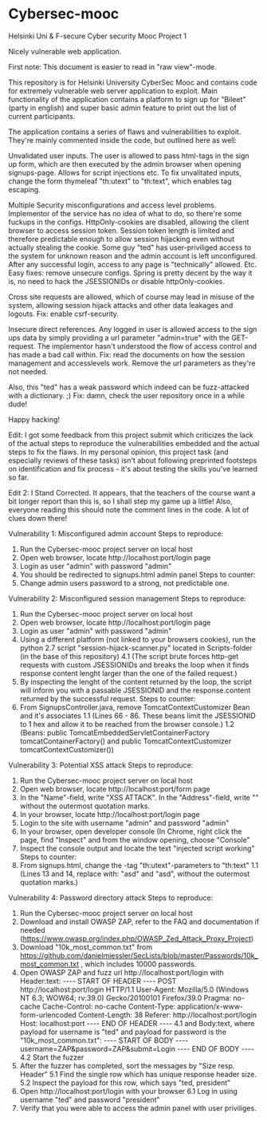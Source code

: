 # Cybersec-mooc
Helsinki Uni &amp; F-secure Cyber security Mooc Project 1

Nicely vulnerable web application.

First note: This document is easier to read in "raw view"-mode.

This repository is for Helsinki University CyberSec Mooc and contains code for extremely vulnerable web server application to exploit. Main functionality of the application contains a platform to sign up for "Bileet" (party in english) and super basic admin feature to print out the list of current participants.

The application contains a series of flaws and vulnerabilities to exploit. They're mainly commented inside the code, but outlined here as well:

Unvalidated user inputs. The user is allowed to pass html-tags in the sign up form, which are then executed by the admin browser when opening signups-page. Allows for script injections etc. To fix unvalitated inputs, change the form thymeleaf "th:utext" to "th:text", which enables tag escaping.

Multiple Security misconfigurations and access level problems. Implementor of the service has no idea of what to do, so there're some fuckups in the configs. HttpOnly-cookies are disabled, allowing the client browser to access session token. Session token length is limited and therefore predictable enough to allow session hijacking even without actually stealing the cookie. Some guy "ted" has user-priviliged access to the system for unknown reason and the admin account is left unconfigured. After any successful login, access to any page is "technically" allowed. Etc. Easy fixes: remove unsecure configs. Spring is pretty decent by the way it is, no need to hack the JSESSIONIDs or disable httpOnly-cookies.

Cross site requests are allowed, which of course may lead in misuse of the system, allowing session hijack attacks and other data leakages and logouts. Fix: enable csrf-security.

Insecure direct references. Any logged in user is allowed access to the sign ups data by simply providing a url parameter "admin=true" with the GET-request. The implementor hasn't understood the flow of access control and has made a bad call within. Fix: read the documents on how the session management and accesslevels work. Remove the url parameters as they're not needed.

Also, this "ted" has a weak password which indeed can be fuzz-attacked with a dictionary. ;) Fix: damn, check the user repository once in a while dude!

Happy hacking!

Edit:
I got some feedback from this project submit which criticizes the lack of the actual steps to reproduce the vulnerabilities embedded and the actual steps to fix the flaws. In my personal opinion, this project task (and especially reviews of these tasks) isn't about following preprinted footsteps on identification and fix process - it's about testing the skills you've learned so far.

Edit 2: I Stand Corrected. It appears, that the teachers of the course want a bit longer report than this is, so I shall step my game up a little! Also, everyone reading this should note the comment lines in the code. A lot of clues down there!

Vulnerability 1: Misconfigured admin account
Steps to reproduce:
1. Run the Cybersec-mooc project server on local host
2. Open web browser, locate http://localhost:port/login page
3. Login as user "admin" with password "admin"
4. You should be redirected to signups.html admin panel
Steps to counter:
1. Change admin users password to a strong, not predictable one.

Vulnerability 2: Misconfigured session management
Steps to reproduce:
1. Run the Cybersec-mooc project server on local host
2. Open web browser, locate http://localhost:port/login page
3. Login as user "admin" with password "admin"
4. Using a different platform (not linked to your browsers cookies), run the python 2.7 script "session-hijack-scanner.py" located in Scripts-folder (in the base of this repository)
4.1 (The script brute forces http-get requests with custom JSESSIONIDs and breaks the loop when it finds response content lenght larger than the one of the failed request.)
5. By inspecting the lenght of the content returned by the loop, the script will inform you with a passable JSESSIONID and the response.content returned by the successful request.
Steps to counter:
1. From SignupsController.java, remove TomcatContextCustomizer Bean and it's associates
1.1 (Lines 66 - 86. These beans limit the JSESSIONID to 1 hex and allow it to be reached from the browser console.)
1.2 (Beans: public TomcatEmbeddedServletContainerFactory tomcatContainerFactory() and public TomcatContextCustomizer tomcatContextCustomizer()) 

Vulnerability 3: Potential XSS attack
Steps to reproduce:
1. Run the Cybersec-mooc project server on local host
2. Open web browser, locate http://localhost:port/form page
3. In the "Name"-field, write "XSS ATTACK". In the "Address"-field, write "<script>console.log("injected script working!")</script>" without the outermost quotation marks.
4. In your browser, locate http://localhost:port/login page
5. Login to the site with username "admin" and password "admin"
6. In your browser, open developer console (In Chrome, right click the page, find "Inspect" and from the window opening, choose "Console"
7. Inspect the console output and locate the text "injected script working"
Steps to counter:
1. From signups.html, change the <span>-tag "th:utext"-parameters to "th:text"
1.1 (Lines 13 and 14, replace with: "<span th:text="${item.getName()}">asd</span>" and "<span th:text="${item.getAddress()}">asd</span>", without the outermost quotation marks.)

Vulnerability 4: Password directory attack
Steps to reproduce:
1. Run the Cybersec-mooc project server on local host
2. Download and install OWASP ZAP, refer to the FAQ and documentation if needed (https://www.owasp.org/index.php/OWASP_Zed_Attack_Proxy_Project)
3. Download "10k_most_common.txt" from https://github.com/danielmiessler/SecLists/blob/master/Passwords/10k_most_common.txt , which includes 10000 passwords.
4. Open OWASP ZAP and fuzz url http://localhost:port/login with Header:text:
---- START OF HEADER ----
POST http://localhost:port/login HTTP/1.1
User-Agent: Mozilla/5.0 (Windows NT 6.3; WOW64; rv:39.0) Gecko/20100101 Firefox/39.0
Pragma: no-cache
Cache-Control: no-cache
Content-Type: application/x-www-form-urlencoded
Content-Length: 38
Referer: http://localhost:port/login
Host: localhost:port
---- END OF HEADER ----
4.1 and Body:text, where payload for username is "ted" and payload for password is the "10k_most_common.txt":
---- START OF BODY ----
username=ZAP&password=ZAP&submit=Login
---- END OF BODY ----
4.2 Start the fuzzer
5. After the fuzzer has completed, sort the messages by "Size resp. Header"
5.1 Find the single row which has unique response header size.
5.2 Inspect the payload for this row, which says "ted, president"
6. Open http://localhost:port/login with your browser
6.1 Log in using username "ted" and password "president"
7. Verify that you were able to access the admin panel with user priviliges.
